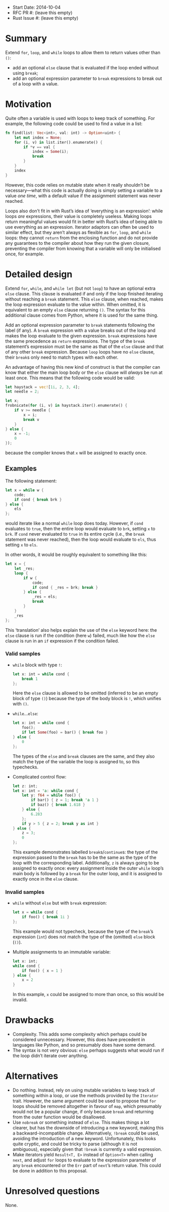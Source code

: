- Start Date: 2014-10-04
- RFC PR #: (leave this empty)
- Rust Issue #: (leave this empty)

Summary
=======

Extend `for`, `loop`, and `while` loops to allow them to return values other
than `()`:

- add an optional `else` clause that is evaluated if the loop ended without
  using `break`;
- add an optional expression parameter to `break` expressions to break out of
  a loop with a value.

Motivation
==========

Quite often a variable is used with loops to keep track of something. For
example, the following code could be used to find a value in a list:

```rust
fn find(list: Vec<int>, val: int) -> Option<uint> {
    let mut index = None;
    for (i, v) in list.iter().enumerate() {
        if *v == val {
            index = Some(i);
            break
        }
    }
    index
}
```

However, this code relies on mutable state when it really shouldn’t be
necessary—what this code is actually doing is simply setting a variable to a
value *one time*, with a default value if the assignment statement was never
reached.

Loops also don’t fit in with Rust’s idea of ‘everything is an expression’: while
loops *are* expressions, their value is completely useless. Making loops return
meaningful values would fit in better with Rust’s idea of being able to use
everything as an expression. Iterator adaptors can often be used to similar
effect, but they aren’t always as flexible as `for`, `loop`, and `while` loops:
they cannot `return` from the enclosing function and do not provide any
guarantees to the compiler about how they run the given closure, preventing the
compiler from knowing that a variable will only be initialised once, for
example.

Detailed design
===============

Extend `for`, `while`, and `while let` (but not `loop`) to have an optional
extra `else` clause. This clause is evaluated if and only if the loop finished
iterating without reaching a `break` statement. This `else` clause, when
reached, makes the loop expression evaluate to the value within. When omitted,
it is equivalent to an empty `else` clause returning `()`. The syntax for this
additional clause comes from Python, where it is used for the same thing.

Add an optional expression parameter to `break` statements following the label
(if any). A `break` expression with a value breaks out of the loop and makes the
loop evaluate to the given expression. `break` expressions have the same
precedence as `return` expressions. The type of the `break` statement’s
expression must be the same as that of the `else` clause and that of any other
`break` expression. Because `loop` loops have no `else` clause, their `break`s
only need to match types with each other.

An advantage of having this new kind of construct is that the compiler can know
that either the main loop body or the `else` clause will *always* be run at
least once. This means that the following code would be valid:

```rust
let haystack = vec![1i, 2, 3, 4];
let needle = 2;

let x;
frobnicate(for (i, v) in haystack.iter().enumerate() {
    if v >= needle {
        x = i;
        break v
    }
} else {
    x = -1;
    0
});
```

because the compiler knows that `x` will be assigned to exactly once.

Examples
--------

The following statement:

```rust
let x = while w {
    code;
    if cond { break brk }
} else {
    els
};
```

would iterate like a normal `while` loop does today. However, if `cond`
evaluates to `true`, then the entire loop would evaluate to `brk`, setting `x`
to `brk`. If `cond` never evaluated to `true` in its entire cycle (i.e., the
`break` statement was never reached), then the loop would evaluate to `els`,
thus setting `x` to `els`.

In other words, it would be roughly equivalent to something like this:

```rust
let x = {
    let _res;
    loop {
        if w {
            code;
            if cond { _res = brk; break }
        } else {
            _res = els;
            break
        }
    }
    _res
};
```

This ‘translation’ also helps explain the use of the `else` keyword here: the
`else` clause is run if the condition (here `w`) failed, much like how the
`else` clause is run in an `if` expression if the condition failed.

### Valid samples

- `while` block with type `!`:

  ```rust
  let x: int = while cond {
      break 1
  };
  ```

  Here the `else` clause is allowed to be omitted (inferred to be an empty block
  of type `()`) because the type of the body block is `!`, which unifies with
  `()`.

- `while`…`else`:

  ```rust
  let x: int = while cond {
      foo();
      if let Some(foo) = bar() { break foo }
  } else {
      0
  };
  ```

  The types of the `else` and `break` clauses are the same, and they also match
  the type of the variable the loop is assigned to, so this typechecks.

- Complicated control flow:

  ```rust
  let z: int;
  let x: int = 'a: while cond {
      let y: f64 = while foo() {
          if bar() { z = 1; break 'a 1 }
          if baz() { break 1.618 }
      } else {
          6.283
      };
      if y > 5 { z = 2; break y as int }
  } else {
      z = 3;
      0
  };
  ```

  This example demonstrates labelled `break`s/`continue`s: the type of the
  expression passed to the `break` has to be the same as the type of the loop
  with the corresponding label. Additionally, `z` is always going to be assigned
  to exactly once: every assignment inside the outer `while` loop’s main body is
  followed by a `break` for the outer loop, and it is assigned to exactly once
  in the `else` clause.

### Invalid samples

- `while` without `else` but with `break` expression:

  ```rust
  let x = while cond {
      if foo() { break 1i }
  };
  ```

  This example would not typecheck, because the type of the `break`’s expression
  (`int`) does not match the type of the (omitted) `else` block (`()`).
 
- Multiple assignments to an immutable variable:

  ```rust
  let x: int;
  while cond {
      if foo() { x = 1 }
  } else {
      x = 2
  }
  ```

  In this example, `x` could be assigned to more than once, so this would be
  invalid.

Drawbacks
=========

* Complexity. This adds some complexity which perhaps could be considered
  unnecessary. However, this does have precedent in languages like Python, and
  so presumably does have some demand.
* The syntax is not very obvious: `else` perhaps suggests what would run if the
  loop didn’t iterate over anything.

Alternatives
============

* Do nothing. Instead, rely on using mutable variables to keep track of
  something within a loop, or use the methods provided by the `Iterator` trait.
  However, the same argument could be used to propose that `for` loops should be
  removed altogether in favour of `map`, which presumably would not be a popular
  change, if only because `break` and returning from the outer function would be
  disallowed.
* Use `nobreak` or something instead of `else`. This makes things a lot clearer,
  but has the downside of introducing a new keyword, making this a
  backward-incompatible change. Alternatively, `!break` could be used, avoiding
  the introduction of a new keyword. Unfortunately, this looks quite cryptic,
  and could be tricky to parse (although it is not ambiguous), especially given
  that `!break` is currently a valid expression.
* Make iterators yield `Result<T, E>` instead of `Option<T>` when calling
  `next`, and adjust `for` loops to evaluate to the expression parameter of any
  `break` encountered or the `Err` part of `next`’s return value. This could be
  done in addition to this proposal.

Unresolved questions
====================

None.
